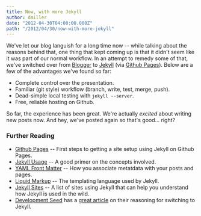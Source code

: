 ```yaml
---
title: Now, with more Jekyll
author: dmiller
date: "2012-04-30T04:00:00.000Z"
path: "/2012/04/30/now-with-more-jekyll"
---
```


We've let our blog languish for a long time now -- while talking about the
reasons behind that, one thing that kept coming up is that it didn't seem like
it was part of our normal workflow. In an attempt to remedy some of that, we've
switched over from [Blogger](http://blogger.com) to
[Jekyll](https://github.com/mojombo/jekyll/wiki) (via
[Github Pages](http://pages.github.com)). Below are a few of the advantages
we've found so far:

* Complete control over the presentation.
* Familiar (git style) workflow (branch, write, test, merge, push).
* Dead-simple local testing with <code>jekyll --server</code>.
* Free, reliable hosting on Github.

So far, the experience has been great. We're actually _excited_ about writing
new posts now. And hey, we've posted again so that's good... right?

### Further Reading

* [Github Pages](http://pages.github.com/) -- First steps to getting a site
  setup using Jekyll on Github Pages.
* [Jekyll Usage](https://github.com/mojombo/jekyll/wiki/Usage) -- A good primer
  on the concepts involved.
* [YAML Front Matter](https://github.com/mojombo/jekyll/wiki/yaml-front-matter)
  -- How you associate metatdata with your posts and pages.
* [Liquid Markup](http://liquidmarkup.org/) -- The templating language used by
  Jekyll.
* [Jekyll Sites](https://github.com/mojombo/jekyll/wiki/Sites) -- A list of
  sites using Jekyll that can help you understand how Jekyll is used in the
  wild.
* [Development Seed](http://developmentseed.org) has a
  [great article](http://developmentseed.org/blog/2011/09/09/jekyll-github-pages/)
  on their reasoning for switching to Jekyll.

